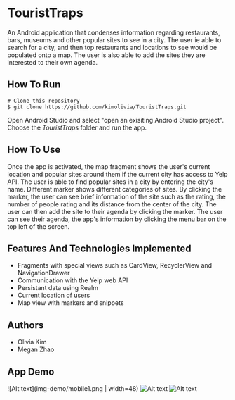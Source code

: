 # TouristTraps
An Android application that condenses information regarding restaurants, bars, museums and other popular sites to see in a city. The user ie able to search for a city, and then top restaurants and locations to see would be populated onto a map. The user is also able to add the sites they are interested to their own agenda. 

## How To Run
```
# Clone this repository
$ git clone https://github.com/kimolivia/TouristTraps.git
```
Open Android Studio and select "open an exisiting Android Studio project". 
Choose the *TouristTraps* folder and run the app. 

## How To Use
Once the app is activated, the map fragment shows the user's current location and popular sites around them if the current city has access to Yelp API. The user is able to find popular sites in a city by entering the city's name. Different marker shows different categories of sites. By clicking the marker, the user can see brief information of the site such as the rating, the number of people rating and its distance from the center of the city. The user can then add the site to their agenda by clicking the marker. The user can see their agenda, the app's information by clicking the menu bar on the top left of the screen. 

## Features And Technologies Implemented 
* Fragments with special views such as CardView, RecyclerView and NavigationDrawer
* Communication with the Yelp web API
* Persistant data using Realm
* Current location of users
* Map view with markers and snippets

## Authors
* Olivia Kim
* Megan Zhao

## App Demo
![Alt text](img-demo/mobile1.png | width=48)
![Alt text](img-demo/mobile2.png=12*24)
![Alt text](img-demo/mobile3.png=12*24)
